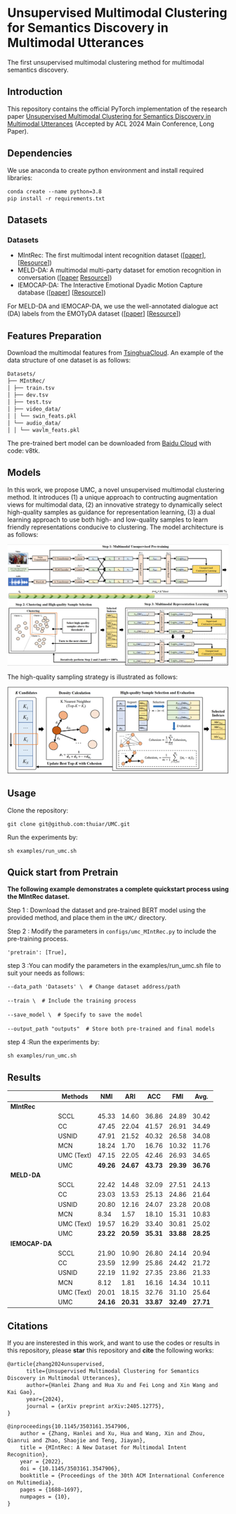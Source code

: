 
# Unsupervised Multimodal Clustering for Semantics Discovery in Multimodal Utterances

The first unsupervised multimodal clustering method for multimodal semantics discovery. 

## Introduction

This repository contains the official PyTorch implementation of the research paper [Unsupervised Multimodal Clustering for Semantics Discovery in Multimodal Utterances](https://arxiv.org/abs/2405.12775) (Accepted by ACL 2024 Main Conference, Long Paper). 

## Dependencies 

We use anaconda to create python environment and install required libraries: 
```
conda create --name python=3.8
pip install -r requirements.txt
```

## Datasets

### Datasets
- MIntRec: The first multimodal intent recognition dataset ([[paper](https://dl.acm.org/doi/10.1145/3503161.3547906)], [[Resource](https://github.com/thuiar/MIntRec)])
- MELD-DA: A multimodal multi-party dataset for emotion recognition in conversation ([[paper](https://aclanthology.org/P19-1050/) [Resource](https://github.com/declare-lab/MELD)])
- IEMOCAP-DA: The Interactive Emotional Dyadic Motion Capture database  ([[paper](https://link.springer.com/article/10.1007/s10579-008-9076-6)] [[Resource](https://sail.usc.edu/iemocap/)])

For MELD-DA and IEMOCAP-DA, we use the well-annotated dialogue act (DA) labels from the EMOTyDA dataset ([[paper](https://aclanthology.org/2020.acl-main.402/)] [[Resource](https://github.com/sahatulika15/EMOTyDA)])

## Features Preparation

Download the multimodal features from [TsinghuaCloud](https://cloud.tsinghua.edu.cn/d/fdab40446e7e44fca887/). An example of the data structure of one dataset is as follows:  
```
Datasets/
├── MIntRec/
│ ├── train.tsv
│ ├── dev.tsv
│ ├── test.tsv
│ ├── video_data/
│ │ └── swin_feats.pkl
│ └── audio_data/
│ │ └── wavlm_feats.pkl
```
The pre-trained bert model can be downloaded from [Baidu Cloud](https://pan.baidu.com/s/1k1zxK4xh0UyPhOU_-oPlow) with code: v8tk. 

## Models

In this work, we propose UMC, a novel unsupervised multimodal clustering method. It introduces (1) a unique approach to contructing augmentation views for multimodal data, (2) an innovative strategy to dynamically select high-quality samples as guidance for representation learning, (3) a dual learning approach to use both high- and low-quality samples to learn friendly representations conducive to clustering. The model architecture is as follows:  

![Framework](figs/framework.png "Framework")

The high-quality sampling strategy is illustrated as follows:  

![Sampling](figs/sampling.png "Sampling")

## Usage 

Clone the repository: 
```
git clone git@github.com:thuiar/UMC.git
```

Run the experiments by: 
```
sh examples/run_umc.sh
```

## Quick start from Pretrain
**The following example demonstrates a complete quickstart process using the MIntRec dataset.**

Step 1 : Download the dataset and pre-trained BERT model using the provided method, and place them in the `UMC/` directory.

Step 2 : Modify the parameters in `configs/umc_MIntRec.py` to include the pre-training process.
```
'pretrain': [True],
```
step 3 :You can modify the parameters in the examples/run_umc.sh file to suit your needs as follows:
```
--data_path 'Datasets' \  # Change dataset address/path

--train \  # Include the training process

--save_model \  # Specify to save the model

--output_path "outputs"  # Store both pre-trained and final models
```
step 4 :Run the experiments by: 
```
sh examples/run_umc.sh
```

## Results

|          | Methods  | NMI   | ARI   | ACC   | FMI   | Avg.  |
|----------|----------|-------|-------|-------|-------|-------|
| **MIntRec** |          |       |       |       |       |       |
|          | SCCL     | 45.33 | 14.60 | 36.86 | 24.89 | 30.42 |
|          | CC       | 47.45 | 22.04 | 41.57 | 26.91 | 34.49 |
|          | USNID    | 47.91 | 21.52 | 40.32 | 26.58 | 34.08 |
|          | MCN      | 18.24 | 1.70  | 16.76 | 10.32 | 11.76 |
|          | UMC (Text) | 47.15 | 22.05 | 42.46 | 26.93 | 34.65 |
|          | UMC      | **49.26** | **24.67** | **43.73** | **29.39** | **36.76** |
| **MELD-DA**    |          |       |       |       |       |       |
|          | SCCL     | 22.42 | 14.48 | 32.09 | 27.51 | 24.13 |
|          | CC       | 23.03 | 13.53 | 25.13 | 24.86 | 21.64 |
|          | USNID    | 20.80 | 12.16 | 24.07 | 23.28 | 20.08 |
|          | MCN      | 8.34  | 1.57  | 18.10 | 15.31 | 10.83 |
|          | UMC (Text) | 19.57 | 16.29 | 33.40 | 30.81 | 25.02 |
|          | UMC      | **23.22** | **20.59** | **35.31** | **33.88** | **28.25** |
| **IEMOCAP-DA**    |          |       |       |       |       |       |
|          | SCCL     | 21.90 | 10.90 | 26.80 | 24.14 | 20.94 |
|          | CC       | 23.59 | 12.99 | 25.86 | 24.42 | 21.72 |
|          | USNID    | 22.19 | 11.92 | 27.35 | 23.86 | 21.33 |
|          | MCN      | 8.12  | 1.81  | 16.16 | 14.34 | 10.11 |
|          | UMC (Text) | 20.01 | 18.15 | 32.76 | 31.10 | 25.64 |
|          | UMC      | **24.16** | **20.31** | **33.87** | **32.49** | **27.71** |

## Citations

If you are insterested in this work, and want to use the codes or results in this repository, please **star** this repository and **cite** the following works:
```
@article{zhang2024unsupervised,
      title={Unsupervised Multimodal Clustering for Semantics Discovery in Multimodal Utterances}, 
      author={Hanlei Zhang and Hua Xu and Fei Long and Xin Wang and Kai Gao},
      year={2024},
      journal = {arXiv preprint arXiv:2405.12775},
}
```
```
@inproceedings{10.1145/3503161.3547906,
    author = {Zhang, Hanlei and Xu, Hua and Wang, Xin and Zhou, Qianrui and Zhao, Shaojie and Teng, Jiayan},
    title = {MIntRec: A New Dataset for Multimodal Intent Recognition},
    year = {2022},
    doi = {10.1145/3503161.3547906},
    booktitle = {Proceedings of the 30th ACM International Conference on Multimedia},
    pages = {1688–1697},
    numpages = {10},
}
```
